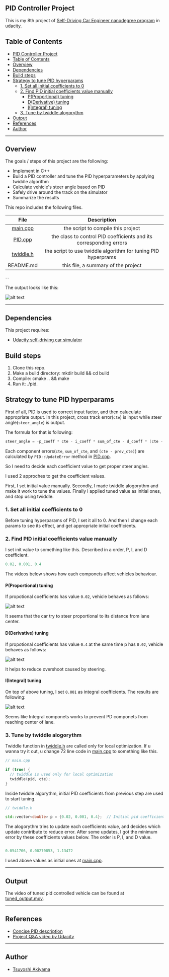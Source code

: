 ## PID Controller Project

This is my 8th project of [Self-Driving Car Engineer nanodegree program](https://www.udacity.com/course/self-driving-car-engineer-nanodegree--nd013) in udacity.

## Table of Contents

- [PID Controller Project](#pid-controller-project)
- [Table of Contents](#table-of-contents)
- [Overview](#overview)
- [Dependencies](#dependencies)
- [Build steps](#build-steps)
- [Strategy to tune PID hyperparams](#strategy-to-tune-pid-hyperparams)
  - [1. Set all initial coefficients to 0](#1-set-all-initial-coefficients-to-0)
  - [2. Find PID initial coefficients value manually](#2-find-pid-initial-coefficients-value-manually)
    - [P(Proportional) tuning](#pproportional-tuning)
    - [D(Derivative) tuning](#dderivative-tuning)
    - [I(Integral) tuning](#iintegral-tuning)
  - [3. Tune by twiddle alogorythm](#3-tune-by-twiddle-alogorythm)
- [Output](#output)
- [References](#references)
- [Author](#author)

---

## Overview

The goals / steps of this project are the following:

- Implement in C++
- Build a PID controller and tune the PID hyperparameters by applying twiddle algorithm
- Calculate vehicle's steer angle based on PID
- Safely drive around the track on the simulator
- Summarize the results

This repo includes the following files.

| File     | Description |
|:--------:|:-----------:|
| [main.cpp](./src/main.cpp) | the script to compile this project|
| [PID.cpp](./src/PID.cpp)| the class to control PID coefficients and its corresponding errors|
| [twiddle.h](./src/twiddle.h)| the script to use twiddle algorithm for tuning PID hyperprams|
|README.md| this file, a summary of the project|

[//]: # (Image References)

[image0]: ./examples/run1.gif "Expected output"
[output1]: ./p_output.gif "p"
[output2]: ./pd_output.gif "pd"
[output3]: ./init_output.gif "pdi"
[output4]: ./tuned_output.gif "tuned pid"

--

The output looks like this:

![alt text][output4]

---

## Dependencies

This project requires:

- [Udacity self-driving car simulator](https://github.com/udacity/self-driving-car-sim/releases/tag/T3_v1.2)

## Build steps

1. Clone this repo.
2. Make a build directory: mkdir build && cd build
3. Compile: cmake .. && make
4. Run it: ./pid.

## Strategy to tune PID hyperparams

First of all, PID is used to correct input factor, and then caluculate appropriate output. In this project, cross track error(`cte`) is input while steer angle(`steer_angle`) is output.

The formula for that is following:

```c++
steer_angle = -p_coeff * cte - i_coeff * sum_of_cte - d_coeff * (cte - prev_cte)
```

Each component errors(`cte`, `sum_of_cte`, and `(cte - prev_cte)`) are calculated by `PID::UpdateError` method in [PID.cpp](./src/PID.cpp).

So I need to decide each coefficient value to get proper steer angles.

I used 2 approches to get the coefficient values.

First, I set initial value manually.
Secondly, I made twiddle alogorythm and make it work to tune the values.
Finally I applied tuned value as initial ones, and stop using twiddle.

### 1. Set all initial coefficients to 0

Before tuning hyperparams of PID, I set it all to 0. And then I change each params to see its effect, and get appropriate initial coefficients.

### 2. Find PID initial coefficients value manually

I set init value to something like this. Described in a order, P, I, and D coefficient.

```c++
0.02, 0.001, 0.4
```

The videos below shows how each componets affect vehicles behaviour.

#### P(Proportional) tuning

If propotional coefficients has value `0.02`, vehicle behaves as follows: 

![alt text][output1]

It seems that the car try to steer proportional to its distance from lane center. 

#### D(Derivative) tuning

If propotional coefficients has value `0.4` at the same time p has `0.02`, vehicle behaves as follows:

![alt text][output2]

It helps to reduce overshoot caused by steering.

#### I(Integral) tuning

On top of above tuning, I set `0.001` as integral coefficients. The results are following:

![alt text][output3]

Seems like Integral componets works to prevent PD componets from reaching center of lane.

### 3. Tune by twiddle alogorythm

Twiddle function in [twiddle.h](./src/twiddle.h) are called only for local optimization. If u wanna try it out, u change 72 line code in [main.cpp](./src/main.cpp) to something like this.


```c++
// main.cpp

if (true) {
  // twiddle is used only for local optimization
  twiddle(pid, cte);
}
```

Inside twiddle algorythm, initial PID coefficients from previous step are used to start tuning.

```c++
// twiddle.h

std::vector<double> p = {0.02, 0.001, 0.4};  // Initial pid coefficients
```

The alogorythm tries to update each coefficients value, and decides which update contribute to reduce error. After some updates, I got the minimum error by these coefficients values below. The order is P, I, and D value.

```c++

0.0541706, 0.00270853, 1.13472
```

I used above values as initial ones at [main.cpp](/.src/main.cpp).

---

## Output

The video of tuned pid controlled vehicle can be found at [tuned_output.mov](./tuned_output.mov).

---

## References

- [Concise PID description](https://medium.com/intro-to-artificial-intelligence/pid-controller-udacitys-self-driving-car-nanodegree-c4fd15bdc981)
- [Project Q&A video by Udacity](https://www.youtube.com/watch?v=YamBuzDjrs8&feature=youtu.be)

---

## Author

- [Tsuyoshi Akiyama](https://github.com/Akitsuyoshi)
